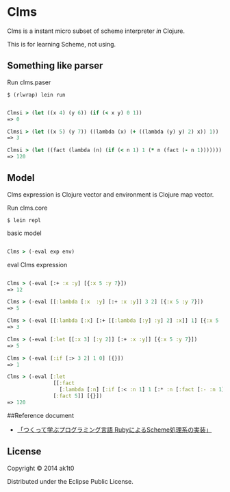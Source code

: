 # Clms

Clms is a instant micro subset of scheme interpreter *in* Clojure.

This is for learning Scheme, not using.

## Something like parser

Run clms.paser

    $ (rlwrap) lein run

```clojure

Clmsi > (let ((x 4) (y 6)) (if (< x y) 0 1))
=> 0

Clmsi > (let ((x 5) (y 7)) ((lambda (x) (+ ((lambda (y) y) 2) x)) 1))
=> 3

Clmsi > (let ((fact (lambda (n) (if (< n 1) 1 (* n (fact (- n 1))))))) (fact 5))
=> 120


```

## Model

Clms expression is Clojure vector and environment is Clojure map vector.

Run clms.core

    $ lein repl

basic model

```clojure

Clms > (-eval exp env)
```

eval Clms expression

```clojure

Clms > (-eval [:+ :x :y] [{:x 5 :y 7}])
=> 12

Clms > (-eval [[:lambda [:x  :y] [:+ :x :y]] 3 2] [{:x 5 :y 7}])
=> 5

Clms > (-eval [[:lambda [:x] [:+ [[:lambda [:y] :y] 2] :x]] 1] [{:x 5 :y 7}])
=> 3

Clms > (-eval [:let [[:x 3] [:y 2]] [:+ :x :y]] [{:x 5 :y 7}])
=> 5

Clms > (-eval [:if [:> 3 2] 1 0] [{}])
=> 1

Clms > (-eval [:let
               [[:fact
                 [:lambda [:n] [:if [:< :n 1] 1 [:* :n [:fact [:- :n 1]]]]]]]
               [:fact 5]] [{}])
=> 120
```


##Reference document
* [「つくって学ぶプログラミング言語 RubyによるScheme処理系の実装」](http://tatsu-zine.com/books/scheme-in-ruby)

## License

Copyright © 2014 ak1t0

Distributed under the Eclipse Public License.
